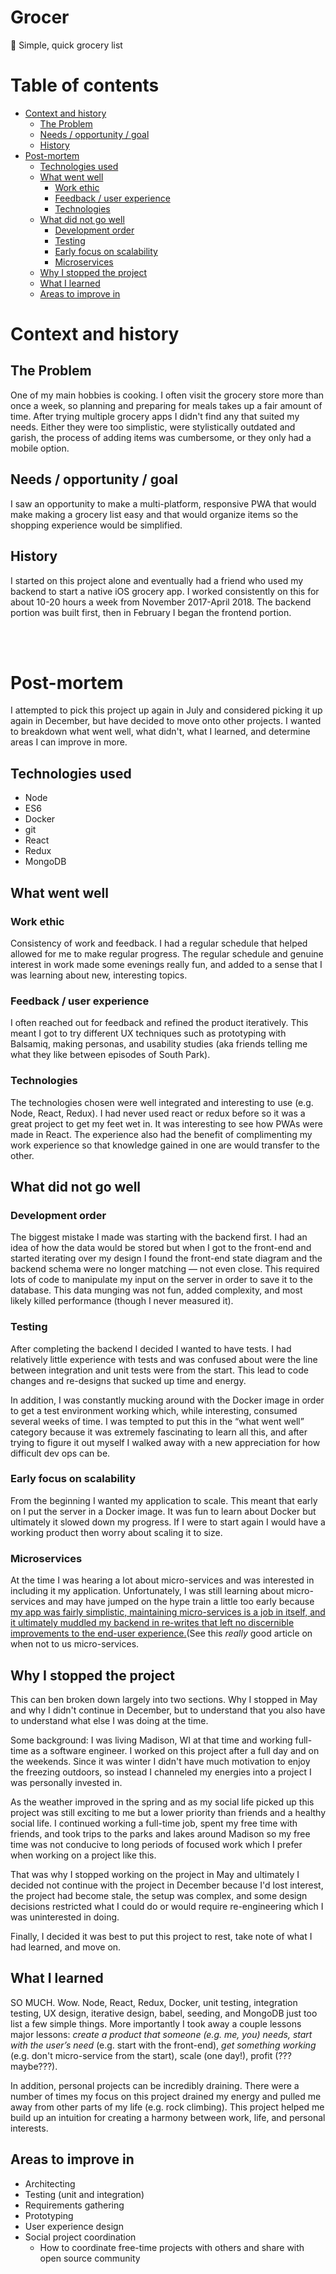 # Grocer
🥦 Simple, quick grocery list

# Table of contents
- [Context and history](#context-and-history)
   - [The Problem](#the-problem)
   - [Needs / opportunity / goal](#needs--opportunity--goal)
   - [History](#history)
- [Post-mortem](#post-mortem)
    - [Technologies used](#technologies-used)
    - [What went well](#what-went-well)
        - [Work ethic](#work-ethic)
        - [Feedback / user experience](#feedback--user-experience)
        - [Technologies](#technologies)
    - [What did not go well](#what-did-not-go-well)
        - [Development order](#development-order)
        - [Testing](#testing)
        - [Early focus on scalability](#early-focus-on-scalability)
        - [Microservices](#microservices)
    - [Why I stopped the project](#why-i-stopped-the-project)
    - [What I learned](#what-i-learned)
    - [Areas to improve in](#areas-to-improve-in)

# Context and history
## The Problem
One of my main hobbies is cooking. I often visit the grocery store more than once a week, so planning and preparing for meals takes up a fair amount of time. After trying multiple grocery apps I didn't find any that suited my needs. Either they were too simplistic, were stylistically outdated and garish, the process of adding items was cumbersome, or they only had a mobile option. 
## Needs / opportunity / goal
I saw an opportunity to make a multi-platform, responsive PWA that would make making a grocery list easy and that would organize items so the shopping experience would be simplified.
## History
I started on this project alone and eventually had a friend who  used my backend to start a native iOS grocery app. I worked consistently on this for about 10-20 hours a week from November 2017-April 2018. The backend portion was built first, then in February I began the frontend portion.

<br><br>

# Post-mortem
I attempted to pick this project up again in July and considered picking it up again in December, but have decided to move onto other projects. I wanted to breakdown what went well, what didn't, what I learned, and determine areas I can improve in more. 

## Technologies used
- Node
- ES6
- Docker
- git
- React
- Redux
- MongoDB

## What went well
### Work ethic
Consistency of work and feedback. I had a regular schedule that helped allowed for me to make regular progress.  The regular schedule and genuine interest in work made some evenings really fun, and added to a sense that I was learning about new, interesting topics.

### Feedback / user experience
I often reached out for feedback and refined the product iteratively. This meant I got to try different UX techniques such as prototyping with Balsamiq, making personas, and usability studies (aka friends telling me what they like between episodes of South Park).

### Technologies
The technologies chosen were well integrated and interesting to use (e.g. Node, React, Redux). I had never used react or redux before so it was a great project to get my feet wet in. It was interesting to see how PWAs were made in React. The experience also had the benefit of complimenting my work experience so that knowledge gained in one are would transfer to the other.

## What did not go well
### Development order
The biggest mistake I made was starting with the backend first. I had an idea of how the data would be stored but when I got to the front-end and started iterating over my design I found the front-end state diagram and the backend schema were no longer matching — not even close. This required lots of code to manipulate my input on the server in order to save it to the database. This data munging was not fun, added complexity, and most likely killed performance (though I never measured it).

### Testing
After completing the backend I decided I wanted to have tests. I had relatively little experience with tests and was confused about were the line between integration and unit tests were from the start. This lead to code changes and re-designs that sucked up time and energy.

In addition, I was constantly mucking around with the Docker image in order to get a test environment working which, while interesting, consumed several weeks of time. I was tempted to put this in the “what went well” category because it was extremely fascinating to learn all this, and after trying to figure it out myself I walked away with a new appreciation for how difficult dev ops can be.

### Early focus on scalability
From the beginning I wanted my application to scale. This meant that early on I put the server in a Docker image. It was fun to learn about Docker but ultimately it slowed down my progress. If I were to start again I would have a working product then worry about scaling it to size.

### Microservices
At the time I was hearing a lot about micro-services and was interested in including it my application. Unfortunately, I was still learning about micro-services and may have jumped on the hype train a little too early because [my app was fairly simplistic, maintaining micro-services is a job in itself, and it ultimately muddled my backend in re-writes that left no discernible improvements to the end-user experience.](https://www.feval.fr/posts/microservices/)(See this  _really_ good article on when not to us micro-services.

## Why I stopped the project
This can ben broken down largely into two sections. Why I stopped in May and why I didn't continue in December, but to understand that you also have to understand what else I was doing at the time.

Some background: I was living Madison, WI at that time and working full-time as a software engineer. I worked on this project after a full day and on the weekends. Since it was winter I didn't have much motivation to enjoy the freezing outdoors, so instead I channeled my energies into a project I was personally invested in.

As the weather improved in the spring and as my social life picked up this project was still exciting to me but a lower priority than friends and a healthy social life. I continued working a full-time job, spent my free time with friends, and took trips to the parks and lakes around Madison so my free time was not conducive to long periods of focused work which I prefer when working on a project like this.

That was why I stopped working on the project in May and ultimately I decided not continue with the project in December because I'd lost interest, the project had become stale, the setup was complex, and some design decisions restricted what I could do or would require re-engineering which I was uninterested in doing.

Finally, I decided it was best to put this project to rest, take note of what I had learned, and move on.

## What I learned
SO MUCH. Wow. Node, React, Redux, Docker, unit testing, integration testing, UX design, iterative design, babel, seeding, and MongoDB just too list a few simple things. More importantly I took away a couple lessons major lessons: *create a product that someone (e.g. me, you) needs,* *start with the user’s need* (e.g. start with the front-end), *get something working* (e.g. don't micro-service from the start), scale (one day!), profit (???maybe???).

In addition, personal projects can be incredibly draining. There were a number of times my focus on this project drained my energy and pulled me away from other parts of my life (e.g. rock climbing). This project helped me build up an intuition for creating a harmony between work, life, and personal interests. 

## Areas to improve in
- Architecting
- Testing (unit and integration)
- Requirements gathering
- Prototyping
- User experience design
- Social project coordination
    - How to coordinate free-time projects with others and share with open source community